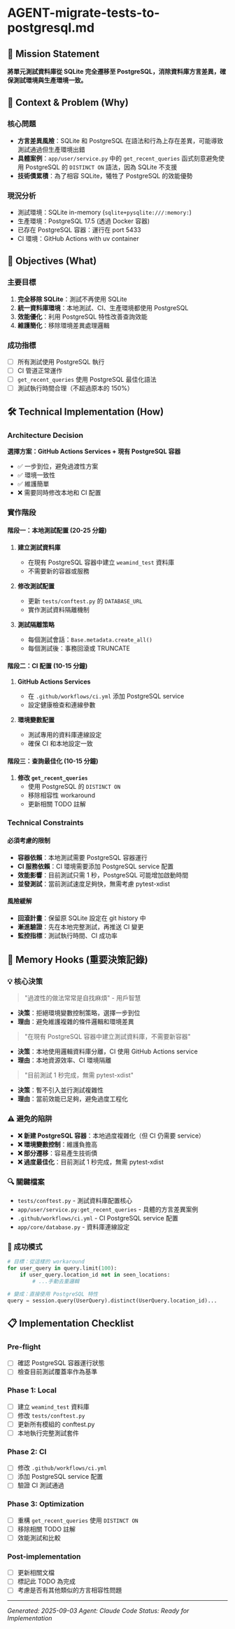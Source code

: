 # AGENT-migrate-tests-to-postgresql.md

## 🎯 Mission Statement
**將單元測試資料庫從 SQLite 完全遷移至 PostgreSQL，消除資料庫方言差異，確保測試環境與生產環境一致。**

## 💭 Context & Problem (Why)

### 核心問題
- **方言差異風險**：SQLite 和 PostgreSQL 在語法和行為上存在差異，可能導致測試通過但生產環境出錯
- **具體案例**：`app/user/service.py` 中的 `get_recent_queries` 函式刻意避免使用 PostgreSQL 的 `DISTINCT ON` 語法，因為 SQLite 不支援
- **技術債累積**：為了相容 SQLite，犧牲了 PostgreSQL 的效能優勢

### 現況分析
- 測試環境：SQLite in-memory (`sqlite+pysqlite:///:memory:`)
- 生產環境：PostgreSQL 17.5 (透過 Docker 容器)
- 已存在 PostgreSQL 容器：運行在 port 5433
- CI 環境：GitHub Actions with uv container

## 🎯 Objectives (What)

### 主要目標
1. **完全移除 SQLite**：測試不再使用 SQLite
2. **統一資料庫環境**：本地測試、CI、生產環境都使用 PostgreSQL
3. **效能優化**：利用 PostgreSQL 特性改善查詢效能
4. **維護簡化**：移除環境差異處理邏輯

### 成功指標
- [ ] 所有測試使用 PostgreSQL 執行
- [ ] CI 管道正常運作
- [ ] `get_recent_queries` 使用 PostgreSQL 最佳化語法
- [ ] 測試執行時間合理（不超過原本的 150%）

## 🛠 Technical Implementation (How)

### Architecture Decision
**選擇方案：GitHub Actions Services + 現有 PostgreSQL 容器**
- ✅ 一步到位，避免過渡性方案
- ✅ 環境一致性
- ✅ 維護簡單
- ❌ 需要同時修改本地和 CI 配置

### 實作階段

#### 階段一：本地測試配置 (20-25 分鐘)
1. **建立測試資料庫**
   - 在現有 PostgreSQL 容器中建立 `weamind_test` 資料庫
   - 不需要新的容器或服務

2. **修改測試配置**
   - 更新 `tests/conftest.py` 的 `DATABASE_URL`
   - 實作測試資料隔離機制

3. **測試隔離策略**
   - 每個測試會話：`Base.metadata.create_all()`
   - 每個測試後：事務回滾或 TRUNCATE

#### 階段二：CI 配置 (10-15 分鐘)
1. **GitHub Actions Services**
   - 在 `.github/workflows/ci.yml` 添加 PostgreSQL service
   - 設定健康檢查和連線參數

2. **環境變數配置**
   - 測試專用的資料庫連線設定
   - 確保 CI 和本地設定一致

#### 階段三：查詢最佳化 (10-15 分鐘)
1. **修改 `get_recent_queries`**
   - 使用 PostgreSQL 的 `DISTINCT ON`
   - 移除相容性 workaround
   - 更新相關 TODO 註解

### Technical Constraints

#### 必須考慮的限制
- **容器依賴**：本地測試需要 PostgreSQL 容器運行
- **CI 服務依賴**：CI 環境需要添加 PostgreSQL service 配置
- **效能影響**：目前測試只需 1 秒，PostgreSQL 可能增加啟動時間
- **並發測試**：當前測試速度足夠快，無需考慮 pytest-xdist

#### 風險緩解
- **回滾計畫**：保留原 SQLite 設定在 git history 中
- **漸進驗證**：先在本地完整測試，再推送 CI 變更
- **監控指標**：測試執行時間、CI 成功率

## 🧠 Memory Hooks (重要決策記錄)

### 💡 核心決策
> "過渡性的做法常常是自找麻煩" - 用戶智慧
- **決策**：拒絕環境變數控制策略，選擇一步到位
- **理由**：避免維護複雜的條件邏輯和環境差異

> "在現有 PostgreSQL 容器中建立測試資料庫，不需要新容器"
- **決策**：本地使用邏輯資料庫分離，CI 使用 GitHub Actions service
- **理由**：本地資源效率、CI 環境隔離

> "目前測試 1 秒完成，無需 pytest-xdist"
- **決策**：暫不引入並行測試複雜性
- **理由**：當前效能已足夠，避免過度工程化

### ⚠️ 避免的陷阱
- **❌ 新建 PostgreSQL 容器**：本地過度複雜化（但 CI 仍需要 service）
- **❌ 環境變數控制**：維護負擔高
- **❌ 部分遷移**：容易產生技術債
- **❌ 過度最佳化**：目前測試 1 秒完成，無需 pytest-xdist

### 🔍 關鍵檔案
- `tests/conftest.py` - 測試資料庫配置核心
- `app/user/service.py:get_recent_queries` - 具體的方言差異案例
- `.github/workflows/ci.yml` - CI PostgreSQL service 配置
- `app/core/database.py` - 資料庫連線設定

### 🎯 成功模式
```python
# 目標：從這樣的 workaround
for user_query in query.limit(100):
    if user_query.location_id not in seen_locations:
        # ...手動去重邏輯

# 變成：直接使用 PostgreSQL 特性
query = session.query(UserQuery).distinct(UserQuery.location_id)...
```

## 📋 Implementation Checklist

### Pre-flight
- [ ] 確認 PostgreSQL 容器運行狀態
- [ ] 檢查目前測試覆蓋率作為基準

### Phase 1: Local
- [ ] 建立 `weamind_test` 資料庫
- [ ] 修改 `tests/conftest.py`
- [ ] 更新所有模組的 conftest.py
- [ ] 本地執行完整測試套件

### Phase 2: CI
- [ ] 修改 `.github/workflows/ci.yml`
- [ ] 添加 PostgreSQL service 配置
- [ ] 驗證 CI 測試通過

### Phase 3: Optimization
- [ ] 重構 `get_recent_queries` 使用 `DISTINCT ON`
- [ ] 移除相關 TODO 註解
- [ ] 效能測試和比較

### Post-implementation
- [ ] 更新相關文檔
- [ ] 標記此 TODO 為完成
- [ ] 考慮是否有其他類似的方言相容性問題

---
*Generated: 2025-09-03*
*Agent: Claude Code*
*Status: Ready for Implementation*

